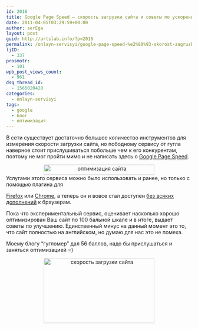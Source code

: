 ```yaml
---
id: 2016
title: Google Page Speed – скорость загрузки сайта и советы по ускорению/оптимизаций
date: 2011-04-05T03:29:59+00:00
author: serEga
layout: post
guid: http://artslab.info/?p=2016
permalink: /onlayn-servisyi/google-page-speed-%e2%80%93-skorost-zagruzki-sajta-i-sovety-po-uskoreniyuoptimizacij/
ljID:
  - 337
prosmotr:
  - 101
wpb_post_views_count:
  - 961
dsq_thread_id:
  - 1565020428
categories:
  - onlayn-servisyi
tags:
  - google
  - блог
  - оптимизация
---
```

В сети существует достаточно большое количество инструментов для измерения скорости загрузки сайта, но пободному сервису от гугла наверное стоит прислушиваться побольше чем к его конкурентам, поэтому не мог пройти мимо и не написать здесь о [Google Page Speed](http://pagespeed.googlelabs.com/).

<center>
  <a href="http://artslab.info/wp-content/uploads/google_page_speed.jpg"><img class="alignnone size-medium wp-image-2012" title="google_page_speed" src="http://artslab.info/wp-content/uploads/google_page_speed-300x28.jpg" alt="оптимизация сайта" width="300" height="28" srcset="http://googledrive.com/host/0B9lHVSSSdxdxd0hjdUdmRzY3Tjg/google_page_speed-300x28.jpg 300w, http://googledrive.com/host/0B9lHVSSSdxdxd0hjdUdmRzY3Tjg/google_page_speed.jpg 533w" sizes="(max-width: 300px) 100vw, 300px" /></a>
</center>Услугами этого сервиса можно было использовать и ранее, но только с помощью плагина для

[Firefox](http://code.google.com/intl/de-DE/speed/page-speed/download.html) или [Chrome](http://code.google.com/intl/de-DE/speed/page-speed/docs/using_chrome.html), а теперь он и вовсе стал доступен [без всяких дополнений](http://pagespeed.googlelabs.com/) к браузерам.

Пока что экспериментальный сервис, оценивает насколько хорошо оптимизирован Ваш сайт по 100 бальной шкале и в итоге, выдает советы по улучшению. Единственный минус на данный момент это то, что сайт полностью на английском, но думаю для нас это не помеха.

Моему блогу &#8220;гугломер&#8221; дал 56 баллов, надо бы прислушаться и заняться оптимизацией =)

<center>
  <a href="http://artslab.info/wp-content/uploads/google_page_speed_artslab.jpg"><img class="alignnone size-medium wp-image-2013" title="google_page_speed_artslab" src="http://artslab.info/wp-content/uploads/google_page_speed_artslab-300x177.jpg" alt="скорость загрузки сайта" width="300" height="177" /></a>
</center>